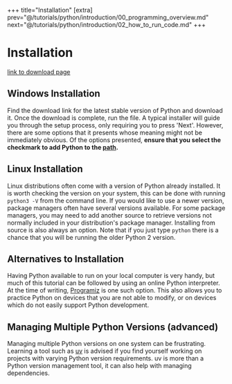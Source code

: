 +++
title="Installation"
[extra]
prev="@/tutorials/python/introduction/00_programming_overview.md"
next="@/tutorials/python/introduction/02_how_to_run_code.md"
+++

# Installation

[link to download page](https://www.python.org/downloads/)

## Windows Installation

Find the download link for the latest stable version of Python and download it.
Once the download is complete, run the file.
A typical installer will guide you through the setup process, only requiring you to press 'Next'.
However, there are some options that it presents whose meaning might not be immediately obvious.
Of the options presented, **ensure that you select the checkmark to add Python to the [path](@/tutorials/python/misc.md).**

## Linux Installation

Linux distributions often come with a version of Python already installed.
It is worth checking the version on your system, this can be done with running `python3 -V` from the command line.
If you would like to use a newer version, package managers often have several versions available.
For some package managers, you may need to add another source to retrieve versions not normally included in your distribution's package manager.
Installing from source is also always an option.
Note that if you just type `python` there is a chance that you will be running the older Python 2 version.

## Alternatives to Installation

Having Python available to run on your local computer is very handy, but much of this tutorial can be followed by using an online Python interpreter.
At the time of writing, [Programiz](https://www.programiz.com/python-programming/online-compiler/) is one such option.
This also allows you to practice Python on devices that you are not able to modify, or on devices which do not easily support Python development.

## Managing Multiple Python Versions (advanced)

Managing multiple Python versions on one system can be frustrating.
Learning a tool such as [uv](https://docs.astral.sh/uv/) is advised if you find yourself working on projects with varying Python version requirements.
uv is more than a Python version management tool, it can also help with managing dependencies.
